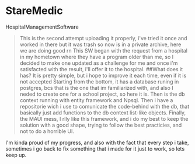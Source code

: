 # StareMedic
HospitalManagementSoftware
>This is the second attempt uploading it properly, i've tried it once and worked in there but it was trash so now is in a private archive, here we are doing good rn
This SW began with the request from a hospital in my hometown where they have a program older than me, so I decided to make one updated as a challenge for me and once i'm satisfacted with the result, i'll offer it to the hospital.
##What does it has?
>It is pretty simple, but i hope to improve it each time, even if it is not accepted
Starting from the bottom, it has a database runing in postgres, bcs that is the one that im familiarized with, and also I neded to create one for a school project, so here it is. Then is the db context running with entity framework and Npsql.
Then i have a repositorie wich i use to comunicate the code-behind with the db, that basically just add functions to the db context list-like objects.
Finally, the MAUI mess, I rlly like this framework, and i do my best to keep the solution with a good shape, trying to follow the best practicies, and not to do a horrible UI.


I'm kinda proud of my progress, and also with the fact that every step i take, sometimes i go back to fix something that i made for it just to work, so lets keep up.
